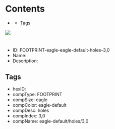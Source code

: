 



Contents
========

* [](#)
	* [Tags](#tags)
  
![][im]
# 

- ID: FOOTPRINT-eagle-eagle-default-holes-3,0
- Name: 
- Description: 

## Tags

- hexID: 
- oompType: FOOTPRINT
- oompSize: eagle
- oompColor: eagle-default
- oompDesc: holes
- oompIndex: 3,0
- oompName: eagle-default/holes/3,0



[im]: image.png
